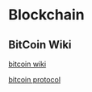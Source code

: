 # Blockchain

## BitCoin Wiki
[bitcoin wiki](https://zh-cn.bitcoin.it/wiki/Block#.E6.80.BB.E5.85.B1.E6.9C.89.E5.A4.9A.E5.B0.91block.EF.BC.9F)

[bitcoin protocol](https://zh-cn.bitcoin.it/wiki/%E5%8D%8F%E8%AE%AE%E8%AF%B4%E6%98%8E)
